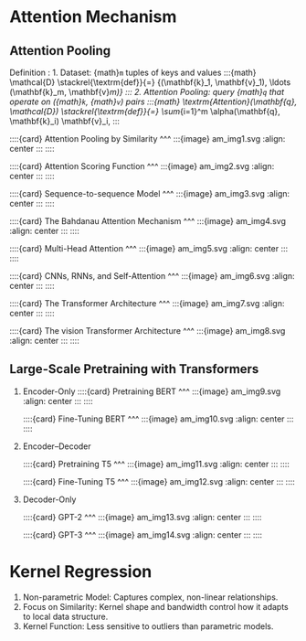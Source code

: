 # Attention Mechanism

## Attention Pooling

Definition
: 1. Dataset: {math}`m` tuples of keys and values
     :::{math}
     \mathcal{D} \stackrel{\textrm{def}}{=} \{(\mathbf{k}_1, \mathbf{v}_1),
	 \ldots (\mathbf{k}_m, \mathbf{v}_m)\}
     :::
  2. Attention Pooling: query {math}`q` that operate on ({math}`k`, {math}`v`)
     pairs
     :::{math}
	 \textrm{Attention}(\mathbf{q}, \mathcal{D}) \stackrel{\textrm{def}}{=}
	 \sum_{i=1}^m \alpha(\mathbf{q}, \mathbf{k}_i) \mathbf{v}_i,
	 :::

::::{card}
Attention Pooling by Similarity
^^^
:::{image} am_img1.svg
:align: center
:::
::::

::::{card}
Attention Scoring Function
^^^
:::{image} am_img2.svg
:align: center
:::
::::

::::{card}
Sequence-to-sequence Model
^^^
:::{image} am_img3.svg
:align: center
:::
::::

::::{card}
The Bahdanau Attention Mechanism
^^^
:::{image} am_img4.svg
:align: center
:::
::::

::::{card}
Multi-Head Attention
^^^
:::{image} am_img5.svg
:align: center
:::
::::

::::{card}
CNNs, RNNs, and Self-Attention
^^^
:::{image} am_img6.svg
:align: center
:::
::::

::::{card}
The Transformer Architecture
^^^
:::{image} am_img7.svg
:align: center
:::
::::

::::{card}
The vision Transformer Architecture
^^^
:::{image} am_img8.svg
:align: center
:::
::::

## Large-Scale Pretraining with Transformers

1. Encoder-Only
   ::::{card}
   Pretraining BERT
   ^^^
   :::{image} am_img9.svg
   :align: center
   :::
   ::::

   ::::{card}
   Fine-Tuning BERT
   ^^^
   :::{image} am_img10.svg
   :align: center
   :::
   ::::

2. Encoder–Decoder

   ::::{card}
   Pretraining T5
   ^^^
   :::{image} am_img11.svg
   :align: center
   :::
   ::::

   ::::{card}
   Fine-Tuning T5
   ^^^
   :::{image} am_img12.svg
   :align: center
   :::
   ::::

3. Decoder-Only

   ::::{card}
   GPT-2
   ^^^
   :::{image} am_img13.svg
   :align: center
   :::
   ::::

   ::::{card}
   GPT-3
   ^^^
   :::{image} am_img14.svg
   :align: center
   :::
   ::::

# Kernel Regression

1. Non-parametric Model: Captures complex, non-linear relationships.
2. Focus on Similarity: Kernel shape and bandwidth control how it adapts
   to local data structure.
3. Kernel Function: Less sensitive to outliers than parametric models.
